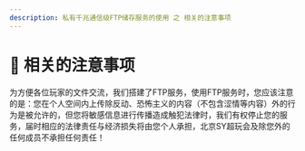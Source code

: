 ```yaml
---
description: 私有千兆通信级FTP储存服务的使用 之 相关的注意事项
---
```


# 📗 相关的注意事项

为方便各位玩家的文件交流，我们搭建了FTP服务，使用FTP服务时，您应该注意的是：您在个人空间内上传除反动、恐怖主义的内容（不包含涩情等内容）外的行为是被允许的，但您将敏感信息进行传播造成触犯法律时，我们有权停止您的服务，届时相应的法律责任与经济损失将由您个人承担，北京SY超玩会及除您外的任何成员不承担任何责任！

